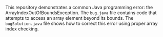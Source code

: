 This repository demonstrates a common Java programming error: the ArrayIndexOutOfBoundsException.  The `bug.java` file contains code that attempts to access an array element beyond its bounds. The `bugSolution.java` file shows how to correct this error using proper array index checking.